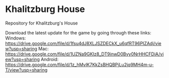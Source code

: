 # Khalitzburg House
 Repository for Khalitzburg's House

Download the latest update for the game by going through these links: 
Windows: https://drive.google.com/file/d/1fsu4dJ8XLJSZDECkX_u6qfRT96PIZAdj/view?usp=sharing
Mac: https://drive.google.com/file/d/1UZNa9GKIz8_DT9inwD0Bvy0NrHHCFDiA/view?usp=sharing
Android: https://drive.google.com/file/d/1z_hMvlK7KkZsBHQBPjLu2jq9MH4m-u-T/view?usp=sharing
